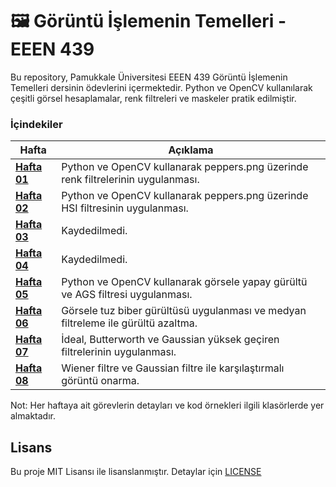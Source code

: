 # 🖼 Görüntü İşlemenin Temelleri - EEEN 439

Bu repository, Pamukkale Üniversitesi EEEN 439 Görüntü İşlemenin Temelleri dersinin ödevlerini içermektedir. Python ve OpenCV kullanılarak çeşitli görsel hesaplamalar, renk filtreleri ve maskeler pratik edilmiştir.

<h3>İçindekiler</h3>

| Hafta                         | Açıklama                                                                          |
| ----------------------------- | --------------------------------------------------------------------------------- |
| **[Hafta 01](assignment-01)** | Python ve OpenCV kullanarak peppers.png üzerinde renk filtrelerinin uygulanması.  |
| **[Hafta 02](assignment-02)** | Python ve OpenCV kullanarak peppers.png üzerinde HSI filtresinin uygulanması.     |
| **[Hafta 03](.)**             | Kaydedilmedi.                                                                     |
| **[Hafta 04](.)**             | Kaydedilmedi.                                                                     |
| **[Hafta 05](assignment-05)** | Python ve OpenCV kullanarak görsele yapay gürültü ve AGS filtresi uygulanması.    |
| **[Hafta 06](assignment-06)** | Görsele tuz biber gürültüsü uygulanması ve medyan filtreleme ile gürültü azaltma. |
| **[Hafta 07](assignment-07)** | İdeal, Butterworth ve Gaussian yüksek geçiren filtrelerinin uygulanması.          |
| **[Hafta 08](assignment-08)** | Wiener filtre ve Gaussian filtre ile karşılaştırmalı görüntü onarma.              |

Not: Her haftaya ait görevlerin detayları ve kod örnekleri ilgili klasörlerde yer almaktadır.

## Lisans

Bu proje MIT Lisansı ile lisanslanmıştır. Detaylar için [LICENSE](LICENSE)

